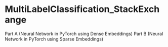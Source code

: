 # MultiLabelClassification_StackExchange
Part A (Neural Network in PyTorch using Dense Embeddings)
Part B (Neural Network in PyTorch using Sparse Embeddings) 
